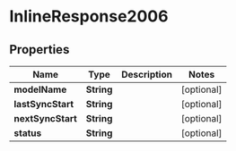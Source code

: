 # InlineResponse2006

## Properties
Name | Type | Description | Notes
------------ | ------------- | ------------- | -------------
**modelName** | **String** |  |  [optional]
**lastSyncStart** | **String** |  |  [optional]
**nextSyncStart** | **String** |  |  [optional]
**status** | **String** |  |  [optional]
